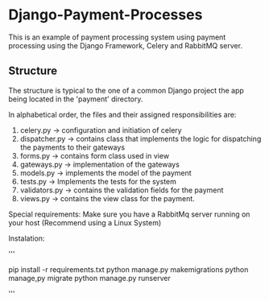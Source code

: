 # Django-Payment-Processes


This is an example of payment processing system using payment processing using the Django Framework, Celery and RabbitMQ server.

## Structure 
The structure is typical to the one of a common Django project the app being located in the 'payment' directory.

In alphabetical order, the files and their assigned responsibilities are:

1. celery.py -> configuration and initiation of celery
2. dispatcher.py -> contains class that implements the logic for dispatching the payments to their gateways
3. forms.py -> contains form class used in view
4. gateways.py -> implementation of the gateways
5. models.py -> implements the model of the payment
6. tests.py -> Implements the tests for the system
7. validators.py -> contains the validation fields for the payment
8. views.py -> contains the view class for the payment.

Special requirements: Make sure you have a RabbitMq server running on your host (Recommend using a Linux System)

Instalation:

'''

pip install -r requirements.txt
python manage.py makemigrations
python manage,py migrate
python manage.py runserver

'''


